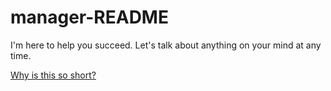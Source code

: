 # manager-README
I'm here to help you succeed. Let's talk about anything on your mind at any time. 

[Why is this so short?](http://theengineeringmanager.com/growth/why-i-couldnt-write-a-manager-readme/)
